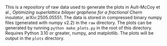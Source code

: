 This is a repository of raw data used to generate the plots in Ault-McCoy et al., *Optimizing superlattice bilayer graphene for a fractional Chern insulator*, 
arXiv:2505.05551. The data is stored in compressed binary numpy files (generated with numpy v2.2) in the `raw` directory. The plots can be generated by running
`python make_plots.py` in the root of this directory. Requires Python 3.10 or greater, numpy, and matplotlib. The plots will be output in the `plots` directory.
